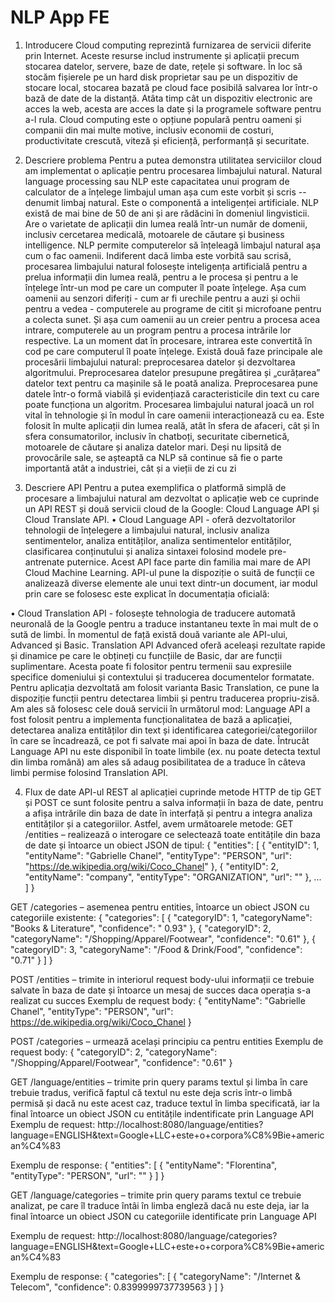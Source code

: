 # NLP App FE

1. Introducere
Cloud computing reprezintă furnizarea de servicii diferite prin Internet. Aceste resurse includ instrumente și aplicații precum stocarea datelor, servere, baze de date, rețele și software.
În loc să stocăm fișierele pe un hard disk proprietar sau pe un dispozitiv de stocare local, stocarea bazată pe cloud face posibilă salvarea lor într-o bază de date de la distanță. Atâta timp cât un dispozitiv electronic are acces la web, acesta are acces la date și la programele software pentru a-l rula.
Cloud computing este o opțiune populară pentru oameni și companii din mai multe motive, inclusiv economii de costuri, productivitate crescută, viteză și eficiență, performanță și securitate.
2. Descriere problema
Pentru a putea demonstra utilitatea serviciilor cloud am implementat o aplicație pentru procesarea limbajului natural. Natural language processing sau NLP este capacitatea unui program de calculator de a înțelege limbajul uman așa cum este vorbit și scris -- denumit limbaj natural. Este o componentă a inteligenței artificiale.
NLP există de mai bine de 50 de ani și are rădăcini în domeniul lingvisticii. Are o varietate de aplicații din lumea reală într-un număr de domenii, inclusiv cercetarea medicală, motoarele de căutare și business intelligence.
NLP permite computerelor să înțeleagă limbajul natural așa cum o fac oamenii. Indiferent dacă limba este vorbită sau scrisă, procesarea limbajului natural folosește inteligența artificială pentru a prelua informații din lumea reală, pentru a le procesa și pentru a le înțelege într-un mod pe care un computer îl poate înțelege. Așa cum oamenii au senzori diferiți - cum ar fi urechile pentru a auzi și ochii pentru a vedea - computerele au programe de citit și microfoane pentru a colecta sunet. Și așa cum oamenii au un creier pentru a procesa acea intrare, computerele au un program pentru a procesa intrările lor respective. La un moment dat în procesare, intrarea este convertită în cod pe care computerul îl poate înțelege.
Există două faze principale ale procesării limbajului natural: preprocesarea datelor și dezvoltarea algoritmului.
Preprocesarea datelor presupune pregătirea și „curățarea” datelor text pentru ca mașinile să le poată analiza. Preprocesarea pune datele într-o formă viabilă și evidențiază caracteristicile din text cu care poate funcționa un algoritm. 
Procesarea limbajului natural joacă un rol vital în tehnologie și în modul în care oamenii interacționează cu ea. Este folosit în multe aplicații din lumea reală, atât în sfera de afaceri, cât și în sfera consumatorilor, inclusiv în chatboți, securitate cibernetică, motoarele de căutare și analiza datelor mari. Deși nu lipsită de provocările sale, se așteaptă ca NLP să continue să fie o parte importantă atât a industriei, cât și a vieții de zi cu zi

3. Descriere API
	Pentru a putea exemplifica o platformă simplă de procesare a limbajului natural am dezvoltat o aplicație web ce cuprinde un API REST și două servicii cloud de la Google: Cloud Language API și Cloud Translate API.
•	Cloud Language API - oferă dezvoltatorilor tehnologii de înțelegere a limbajului natural, inclusiv analiza sentimentelor, analiza entităților, analiza sentimentelor entităților, clasificarea conținutului și analiza sintaxei folosind modele pre-antrenate puternice. Acest API face parte din familia mai mare de API Cloud Machine Learning.  API-ul pune la dispoziție o suită de funcții ce analizează diverse elemente ale unui text dintr-un document, iar modul prin care se folosesc este explicat în documentația oficială:
 
•	Cloud Translation API - folosește tehnologia de traducere automată neuronală de la Google pentru a traduce instantaneu texte în mai mult de o sută de limbi. În momentul de față există două variante ale API-ului, Advanced și Basic. Translation API Advanced oferă aceleași rezultate rapide și dinamice pe care le obțineți cu funcțiile de Basic, dar are funcții suplimentare. Acesta poate fi folositor pentru termenii sau expresiile specifice domeniului și contextului și traducerea documentelor formatate. Pentru aplicația dezvoltată am folosit varianta Basic Translation, ce pune la dispoziție funcții pentru detectarea limbii și pentru traducerea propriu-zisă.
Am ales să folosesc cele două servicii în următorul mod: Language API a fost folosit pentru a implementa funcționalitatea de bază a aplicației, detectarea analiza entităților din text și identificarea categoriei/categoriilor în care se încadrează, ce pot fi salvate mai apoi în baza de date. Întrucât Language API nu este disponibil în toate limbile (ex. nu poate detecta textul din limba română) am ales să adaug posibilitatea de a traduce în câteva limbi permise folosind Translation API.

4. Flux de date
API-ul REST al aplicației cuprinde metode HTTP de tip GET și POST ce sunt folosite pentru a salva informații în baza de date, pentru a afișa intrările din baza de date în interfață și pentru a integra analiza entităților și a categoriilor.
Astfel, avem următoarele metode:
GET /entities – realizează o interogare ce selectează toate entitățile din baza de date și întoarce un obiect JSON de tipul:
{
    "entities": [
        {
            "entityID": 1,
            "entityName": "Gabrielle Chanel",
            "entityType": "PERSON",
            "url": "https://de.wikipedia.org/wiki/Coco_Chanel"
        },
        {
            "entityID": 2,
            "entityName": "company",
            "entityType": "ORGANIZATION",
            "url": ""
        }, ...
	]
}

GET /categories – asemenea pentru entities, întoarce un obiect JSON cu categoriile existente:
{
    "categories": [
        {
            "categoryID": 1,
            "categoryName": "Books & Literature",
            "confidence": " 0.93"
        },
        {
            "categoryID": 2,
            "categoryName": "/Shopping/Apparel/Footwear",
            "confidence": "0.61"
        },
        {
            "categoryID": 3,
            "categoryName": "/Food & Drink/Food",
            "confidence": "0.71"
        }
    ]
}

POST /entities – trimite in interiorul request body-ului informații ce trebuie salvate în baza de date și întoarce un mesaj de succes daca operația s-a realizat cu succes
Exemplu de request body:
{
            "entityName": "Gabrielle Chanel",
            "entityType": "PERSON",
            "url": https://de.wikipedia.org/wiki/Coco_Chanel
}

POST /categories – urmează același principiu ca pentru entities
Exemplu de request body:
{
            "categoryID": 2,
            "categoryName": "/Shopping/Apparel/Footwear",
            "confidence": "0.61"
}

GET /language/entities – trimite prin query params textul și limba în care trebuie tradus, verifică faptul că textul nu este deja scris într-o limbă permisă și dacă nu este acest caz, traduce textul în limba specificată, iar la final întoarce un obiect JSON cu entitățile indentificate prin Language API
Exemplu de request:
http://localhost:8080/language/entities?language=ENGLISH&text=Google+LLC+este+o+corpora%C8%9Bie+american%C4%83


Exemplu de response:
{
    "entities": [
        {
            "entityName": "Florentina",
            "entityType": "PERSON",
            "url": ""
        }
    ]
}

GET /language/categories – trimite prin query params textul ce trebuie analizat, pe care îl traduce întâi în limba engleză dacă nu este deja, iar la final întoarce un obiect JSON cu categoriile identificate prin Language API

Exemplu de request:
http://localhost:8080/language/categories?language=ENGLISH&text=Google+LLC+este+o+corpora%C8%9Bie+american%C4%83

Exemplu de response:
{
    "categories": [
        {
            "categoryName": "/Internet & Telecom",
            "confidence": 0.8399999737739563
        }
    ]
}


